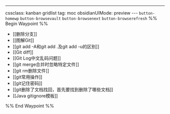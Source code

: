 ---
cssclass: kanban gridlist
tag: moc
obsidianUIMode: preview
--- `button-homewp`  `button-browsevault`  `button-browsenext` `button-browserefresh` 
%% Begin Waypoint %%
- [[删除分支]]
- [[图解Git]]
- [[git add -A和git add .及git add -u的区别]]
- [[Git diff]]
- [[Git Log中文乱码问题]]
- [[git merge合并时忽略特定文件]]
- [[git rm删除文件]]
- [[git常用操作]]
- [[git记住密码]]
- [[git删除了文档找回，首先要找到删除了哪些文档]]
- [[Java gitignore模板]]

%% End Waypoint %%